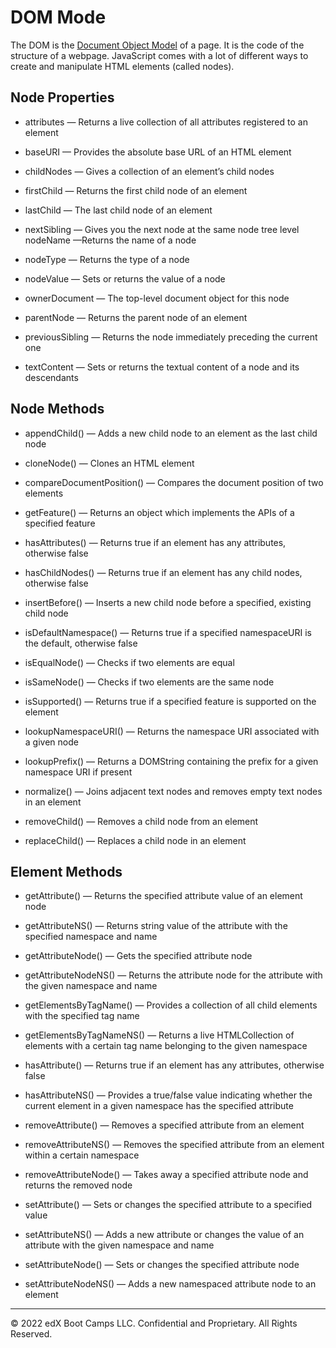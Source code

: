 # DOM Mode
The DOM is the [Document Object Model](https://en.wikipedia.org/wiki/Document_Object_Model) of a page. It is the code of the structure of a webpage. JavaScript comes with a lot of different ways to create and manipulate HTML elements (called nodes).

## Node Properties
* attributes — Returns a live collection of all attributes registered to an element

* baseURI — Provides the absolute base URL of an HTML element

* childNodes — Gives a collection of an element’s child nodes

* firstChild — Returns the first child node of an element

* lastChild — The last child node of an element

* nextSibling — Gives you the next node at the same node tree level
nodeName —Returns the name of a node

* nodeType —  Returns the type of a node

* nodeValue — Sets or returns the value of a node

* ownerDocument — The top-level document object for this node

* parentNode — Returns the parent node of an element

* previousSibling — Returns the node immediately preceding the current one

* textContent — Sets or returns the textual content of a node and its descendants

## Node Methods
* appendChild() — Adds a new child node to an element as the last child node

* cloneNode() — Clones an HTML element

* compareDocumentPosition() — Compares the document position of two elements

* getFeature() — Returns an object which implements the APIs of a specified feature

* hasAttributes() — Returns true if an element has any attributes, otherwise false

* hasChildNodes() — Returns true if an element has any child nodes, otherwise false

* insertBefore() — Inserts a new child node before a specified, existing child node

* isDefaultNamespace() — Returns true if a specified namespaceURI is the default, otherwise false

* isEqualNode() — Checks if two elements are equal

* isSameNode() — Checks if two elements are the same node

* isSupported() — Returns true if a specified feature is supported on the element

* lookupNamespaceURI() — Returns the namespace URI associated with a given node

* lookupPrefix() — Returns a DOMString containing the prefix for a given namespace URI if present

* normalize() — Joins adjacent text nodes and removes empty text nodes in an element

* removeChild() — Removes a child node from an element

* replaceChild() — Replaces a child node in an element


## Element Methods
* getAttribute() — Returns the specified attribute value of an element node

* getAttributeNS() — Returns string value of the attribute with the specified namespace and name

* getAttributeNode() — Gets the specified attribute node

* getAttributeNodeNS() — Returns the attribute node for the attribute with the given namespace and name

* getElementsByTagName() — Provides a collection of all child elements with the specified tag name

* getElementsByTagNameNS() —  Returns a live HTMLCollection of elements with a certain tag name belonging to the given namespace

* hasAttribute() — Returns true if an element has any attributes, otherwise false

* hasAttributeNS() — Provides a true/false value indicating whether the current element in a given namespace has the specified attribute

* removeAttribute() — Removes a specified attribute from an element

* removeAttributeNS() — Removes the specified attribute from an element within a certain namespace

* removeAttributeNode() — Takes away a specified attribute node and returns the removed node

* setAttribute() — Sets or changes the specified attribute to a specified value

* setAttributeNS() —  Adds a new attribute or changes the value of an attribute with the given namespace and name

* setAttributeNode() — Sets or changes the specified attribute node

* setAttributeNodeNS() — Adds a new namespaced attribute node to an element

---
© 2022 edX Boot Camps LLC. Confidential and Proprietary. All Rights Reserved.